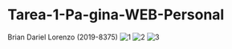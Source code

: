 # Tarea-1-Pa-gina-WEB-Personal
Brian Dariel Lorenzo (2019-8375)
![1](https://user-images.githubusercontent.com/82105134/120236894-09935e80-c22a-11eb-93b1-e2853ee99e08.jpg)
![2](https://user-images.githubusercontent.com/82105134/120236990-0dbf7c00-c22a-11eb-90c3-12fff20c8153.jpg)
![3](https://user-images.githubusercontent.com/82105134/120238759-d69d9a80-c22a-11eb-8b33-cedf801fdada.png)
